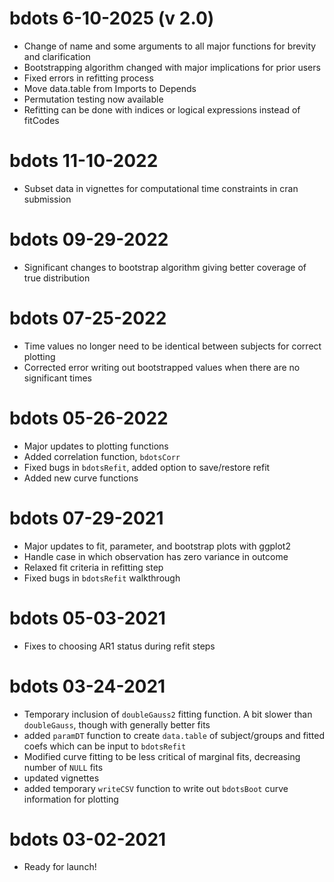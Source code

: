 # bdots 6-10-2025 (v 2.0)
- Change of name and some arguments to all major functions for brevity and clarification
- Bootstrapping algorithm changed with major implications for prior users
- Fixed errors in refitting process
- Move data.table from Imports to Depends
- Permutation testing now available
- Refitting can be done with indices or logical expressions instead of fitCodes


# bdots 11-10-2022
- Subset data in vignettes for computational time constraints in cran submission

# bdots 09-29-2022
- Significant changes to bootstrap algorithm giving better coverage of true distribution

# bdots 07-25-2022
- Time values no longer need to be identical between subjects for correct plotting
- Corrected error writing out bootstrapped values when there are no significant times

# bdots 05-26-2022
- Major updates to plotting functions
- Added correlation function, `bdotsCorr`
- Fixed bugs in `bdotsRefit`, added option to save/restore refit 
- Added new curve functions

# bdots 07-29-2021
- Major updates to fit, parameter, and bootstrap plots with ggplot2
- Handle case in which observation has zero variance in outcome
- Relaxed fit criteria in refitting step
- Fixed bugs in `bdotsRefit` walkthrough

# bdots 05-03-2021
- Fixes to choosing AR1 status during refit steps

# bdots 03-24-2021
- Temporary inclusion of `doubleGauss2` fitting function. A bit slower than `doubleGauss`, though with generally better fits
- added `paramDT` function to create `data.table` of subject/groups and fitted coefs which can be input to `bdotsRefit`
- Modified curve fitting to be less critical of marginal fits, decreasing number of `NULL` fits
- updated vignettes
- added temporary `writeCSV` function to write out `bdotsBoot` curve information for plotting

# bdots 03-02-2021
- Ready for launch!


